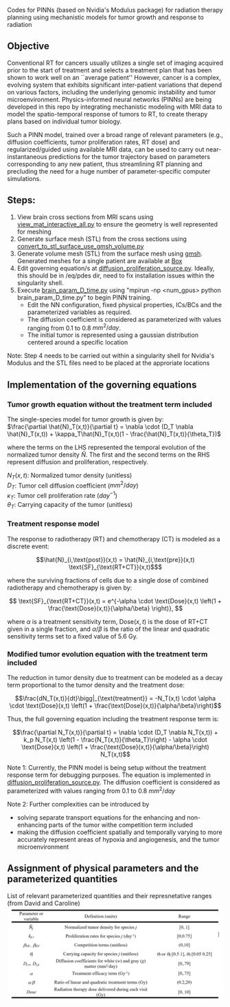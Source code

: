 Codes for PINNs (based on Nvidia's Modulus package) for radiation therapy planning using mechanistic models for tumor growth and response to radiation

## Objective

Conventional RT for cancers usually utilizes a single set of imaging acquired prior to the start of treatment and selects a treatment plan that has been shown to work well 
on an ``average patient'' However, cancer is a complex, evolving system that exhibits
significant inter-patient variations that depend on various factors, 
including the underlying genomic instability and tumor microenvironment. 
Physics-informed neural networks (PINNs) are being developed in this repo by integrating 
mechanistic modeling with MRI data to model the spatio-temporal response of 
tumors to RT, to create therapy plans based on individual tumor biology. 

Such a PINN model, trained over a broad range of relevant parameters 
(e.g., diffusion coefficients, tumor proliferation rates, RT dose) and 
regularized/guided using available MRI data, 
can be used to carry out near-instantaneous predictions for the tumor trajectory 
based on parameters corresponding to any new patient, 
thus streamlining RT planning and precluding the need for a huge number of 
parameter-specific computer simulations.

## Steps:

1. View brain cross sections from MRI scans using [view_mat_interactive_all.py](https://github.com/tnnandi/modulus_radiation_therapy/blob/main/view_mat_interactive_all.py) to ensure the geometry is well represented for meshing
2. Generate surface mesh (STL) from the cross sections using [convert_to_stl_surface_use_gmsh_volume.py](https://github.com/tnnandi/modulus_radiation_therapy/blob/main/convert_to_stl_surface_use_gmsh_volume.py) 
3. Generate volume mesh (STL) from the surface mesh using [gmsh](https://gmsh.info/). Generated meshes for a single patient are available at [Box](https://anl.box.com/s/tlyfb74wyuma0jm4zha8zfrwcspxshlb)
4. Edit governing equation/s at [diffusion_proliferation_source.py](https://github.com/tnnandi/modulus_radiation_therapy/blob/main/modulus-sym/examples/brain_RT/diffusion_proliferation_source.py). Ideally, this should be in /eq/pdes dir, need to fix installation issues within the singularity shell.
4. Execute [brain_param_D_time.py](https://github.com/tnnandi/modulus_radiation_therapy/blob/main/modulus-sym/examples/brain_RT/brain_param_D_time.py) using "mpirun -np <num_gpus> python brain_param_D_time.py" to begin PINN training. 
   - Edit the NN configuration, fixed physical properties, ICs/BCs and the parameterized variables as required.
   - The diffusion coefficient is considered as parameterized with values ranging from 0.1 to 0.8 $mm^2/day$.
   - The initial tumor is represented using a gaussian distribution centered around a specific location 

Note: Step 4 needs to be carried out within a singularity shell for Nvidia's Modulus and the STL files need to be placed at the approriate locations 

## Implementation of the governing equations

### Tumor growth equation without the treatment term included
The single-species model for tumor growth is given by:\
$\frac{\partial \hat{N}_T(x,t)}{\partial t} = \nabla \cdot (D_T \nabla \hat{N}_T(x,t)) + \kappa_T\hat{N}_T(x,t)(1 - \frac{\hat{N}_T(x,t)}{\theta_T})$

where the terms on the LHS represented the temporal evolution of the normalized tumor density $\hat{N}$. The first and the second terms on the RHS represent diffusion and proliferation, respectively. 


${N}_T(x,t)$: Normalized tumor density (unitless) \
$D_T$: Tumor cell diffusion coefficient ($mm^2/day$)\
$\kappa_T$: Tumor cell proliferation rate ($day^{-1}$) \
$\theta_T$: Carrying capacity of the tumor (unitless)

### Treatment response model
The response to radiotherapy (RT) and chemotherapy (CT) is modeled as a discrete event:

```math
\hat{N}_{i,\text{post}}(x,t) = \hat{N}_{i,\text{pre}}(x,t) \text{SF}_{\text{RT+CT}}(x,t)$
```
where the surviving fractions of cells due to a single dose of combined radiotherapy and chemotherapy is given by: 

$$
\text{SF}_{\text{RT+CT}}(x,t) = e^{-\alpha \cdot \text{Dose}(x,t) \left(1 + \frac{\text{Dose}(x,t)}{\alpha/\beta} \right)}, 
$$

where $\alpha$ is a treatment sensitivity term, $\text{Dose}(x,t)$ is the dose of RT+CT given in a single fraction, and $\alpha/\beta$ is the ratio of the linear and quadratic sensitivity terms set to a fixed value of 5.6 Gy.

### Modified tumor evolution equation with the treatment term included

The reduction in tumor density due to treatment can be modeled as a decay term proportional to the tumor density and the treatment dose:
```math
\frac{dN_T(x,t)}{dt}\bigg|_{\text{treatment}} = -N_T(x,t) \cdot \alpha \cdot \text{Dose}(x,t) \left(1 + \frac{\text{Dose}(x,t)}{\alpha/\beta}\right)
```

Thus, the full governing equation including the treatment response term is:

```math
\frac{\partial N_T(x,t)}{\partial t} = \nabla \cdot (D_T \nabla N_T(x,t)) + k_p N_T(x,t) \left(1 - \frac{N_T(x,t)}{\theta_T}\right) - \alpha \cdot \text{Dose}(x,t) \left(1 + \frac{\text{Dose}(x,t)}{\alpha/\beta}\right) N_T(x,t)
```
Note 1: Currently, the PINN model is being setup without the treatment response term for debugging purposes. The equation is implemented in [diffusion_proliferation_source.py](https://github.com/tnnandi/modulus_radiation_therapy/blob/main/modulus-sym/examples/brain_RT/diffusion_proliferation_source.py). The diffusion coefficient is considered as parameterized with values ranging from 0.1 to 0.8 $mm^2/day$

Note 2: Further complexities can be introduced by 
- solving separate transport equations for the enhancing and non-enhancing parts of the tumor withe competition term included 
- making the diffusion coefficient spatially and temporally varying to more accurately represent areas of hypoxia and angiogenesis, and the tumor microenvironment 
## Assignment of physical parameters and the parameterized quantities

List of relevant parameterized quantities and their represnetative ranges (from David and Caroline)
![img.png](img.png)

